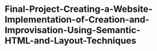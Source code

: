 # Final-Project-Creating-a-Website-Implementation-of-Creation-and-Improvisation-Using-Semantic-HTML-and-Layout-Techniques
